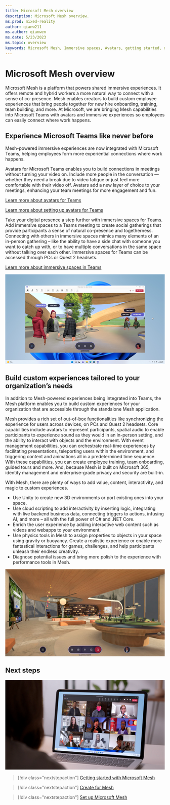 ```yaml
---
title: Microsoft Mesh overview
description: Microsoft Mesh overview.
ms.prod: mixed-reality
author: qianw211
ms.author: qianwen
ms.date: 5/23/2023
ms.topic: overview
keywords: Microsoft Mesh, Immersive spaces, Avatars, getting started, documentation, features
---
```


# Microsoft Mesh overview

Microsoft Mesh is a platform that powers shared immersive experiences. It offers remote and hybrid workers a more natural way to connect with a sense of co-presence. Mesh enables creators to build custom employee experiences that bring people together for new hire onboarding, training, team building, and more. At Microsoft, we are bringing Mesh capabilities into Microsoft Teams with avatars  and immersive experiences so employees can easily connect where work happens.

## Experience Microsoft Teams like never before

Mesh-powered immersive experiences are now integrated with Microsoft Teams, helping employees form more experiential connections where work happens.

Avatars for Microsoft Teams enables you to build connections in meetings without turning your video on. Include more people in the conversation — whether they need a break due to video fatigue or just feel more comfortable with their video off. Avatars add a new layer of choice to your meetings, enhancing your team meetings for more engagement and fun.

[Learn more about avatars for Teams](https://support.microsoft.com/en-us/office/join-a-meeting-as-an-avatar-in-microsoft-teams-5384e7b7-30c7-4bcb-8065-0c9e830cc8ad)

[Learn more about setting up avatars for Teams](https://learn.microsoft.com/microsoftteams/meeting-avatars)

Take your digital presence a step further with immersive spaces for Teams. Add immersive spaces to a Teams meeting to create social gatherings that provide participants a sense of natural co-presence and togetherness. Connecting with others in immersive spaces mimics many elements of an in-person gathering – like the ability to have a side chat with someone you want to catch up with, or to have multiple conversations in the same space without talking over each other. Immersive spaces for Teams can be accessed through PCs or Quest 2 headsets.

[Learn more about immersive spaces in Teams](https://support.microsoft.com/en-us/office/join-a-meeting-as-an-avatar-in-microsoft-teams-5384e7b7-30c7-4bcb-8065-0c9e830cc8ad)

![An image of people meeting in Mesh Immersive spaces for Teams as avatars.](media/welcome-to-mesh/mesh-immersive-space-meeting.png)

## Build custom experiences tailored to your organization’s needs

In addition to Mesh-powered experiences being integrated into Teams, the Mesh platform enables you to build custom experiences for your organization that are accessible through the standalone Mesh application.

Mesh provides a rich set of out-of-box functionalities like synchronizing the experience for users across devices, on PCs and Quest 2 headsets. Core capabilities include avatars to represent participants, spatial audio to enable participants to experience sound as they would in an in-person setting, and the ability to interact with objects and the environment. With event management capabilities, you can orchestrate real-time experiences by facilitating presentations, teleporting users within the environment, and triggering content and animations all in a predetermined time sequence. With these capabilities, you can create employee training, team onboarding, guided tours and more. And, because Mesh is built on Microsoft 365, identity management and enterprise-grade privacy and security are built-in.

With Mesh, there are plenty of ways to add value, content, interactivity, and magic to custom experiences.

* Use Unity to create new 3D environments or port existing ones into your space.
* Use cloud scripting to add interactivity by inserting logic, integrating with live backend business data, connecting triggers to actions, infusing AI, and more – all with the full power of C# and .NET Core.
* Enrich the user experience by adding interactive web content such as videos and webapps to your environment.
* Use physics tools in Mesh to assign properties to objects in your space using gravity or buoyancy. Create a realistic experience or enable more fantastical interactions for games, challenges, and help participants unleash their endless creativity.
* Diagnose potential issues and bring more polish to the experience with performance tools in Mesh.

![An image of 3D Environment built with libraries and a table for collaboration.](media/welcome-to-mesh/3d-meeting-envrionment.jpg)

## Next steps

![An image of people meeting in Microsoft Teams as avatars on a laptop PC.](media/welcome-to-mesh/avatars-in-meetings.png)

   > [!div class="nextstepaction"]
   > [Getting started with Microsoft Mesh](user-guide/getting-started.md)

   > [!div class="nextstepaction"]
   > [Create for Mesh](Create/development-overview.md)

   > [!div class="nextstepaction"]
   > [Set up Microsoft Mesh](Setup/Content/setup-m365-mesh.md)
